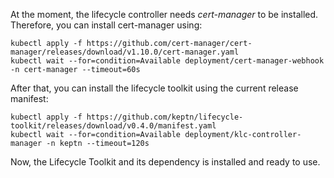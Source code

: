 At the moment, the lifecycle controller needs *cert-manager* to be installed. Therefore, you can install cert-manager using:

<!-- 
[cert-manager](https://github.com/cert-manager/cert-manager/releases/download/v1.10.0/cert-manager.yaml)
-->
```
kubectl apply -f https://github.com/cert-manager/cert-manager/releases/download/v1.10.0/cert-manager.yaml
kubectl wait --for=condition=Available deployment/cert-manager-webhook -n cert-manager --timeout=60s
```

After that, you can install the lifecycle toolkit using the current release manifest:
<!---x-release-please-start-version-->
```
kubectl apply -f https://github.com/keptn/lifecycle-toolkit/releases/download/v0.4.0/manifest.yaml
kubectl wait --for=condition=Available deployment/klc-controller-manager -n keptn --timeout=120s
```
<!---x-release-please-end-->

Now, the Lifecycle Toolkit and its dependency is installed and ready to use.